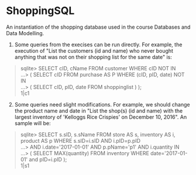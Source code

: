 # ShoppingSQL
An instantiation of the shopping database used in the course Databases and Data Modelling.

1. Some queries from the execises can be run directly. For example, the execution of "List the customers (id and name) who never bought anything that was not on their shopping list for the same date" is:

> sqlite> SELECT cID, cName FROM customer WHERE cID NOT IN <br/>
   ...> ( SELECT cID FROM purchase AS P WHERE (cID, pID, date) NOT IN  <br/>
   ...> ( SELECT cID, pID, date FROM shoppinglist ) ); <br/>
   1|c1 <br/>

2. Some queries need slight modifications. For example, we should change the product name and date in "List the shop(s) (id and name) with the largest inventory of 'Kelloggs Rice Crispies' on December 10, 2016". An sample will be:

>sqlite> SELECT s.sID, s.sName FROM store AS s, inventory AS i, product AS p WHERE s.sID=i.sID AND i.pID=p.pID  <br/>
   ...> AND i.date='2017-01-01' AND p.pName='p1' AND i.quantity IN   <br/>
   ...> ( SELECT MAX(quantity) FROM inventory WHERE date='2017-01-01' and pID=i.pID );  <br/>
1|s1   <br/>
